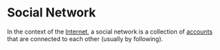 # Social Network

In the context of the [Internet](/docs/glossary/internet), a social network is a collection of [accounts](/docs/glossary/account) that are connected to each other (usually by following).